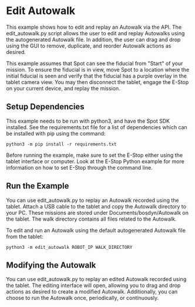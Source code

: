 <!--
Copyright (c) 2022 Boston Dynamics, Inc.  All rights reserved.

Downloading, reproducing, distributing or otherwise using the SDK Software
is subject to the terms and conditions of the Boston Dynamics Software
Development Kit License (20191101-BDSDK-SL).
-->

# Edit Autowalk

This example shows how to edit and replay an Autowalk via the API. The edit_autowalk.py script allows the user to edit and replay Autowalks using the autogenerated Autowalk file. In addition, the user can drag and drop using the GUI to remove, duplicate, and reorder Autowalk actions as desired.

This example assumes that Spot can see the fiducial from "Start" of your mission. To ensure the fiducial is in view, move Spot to a location where the initial fiducial is seen and verify that the fiducial has a purple overlay in the tablet camera view. You may then disconnect the tablet, engage the E-Stop on your current device, and replay the mission.

## Setup Dependencies

This example needs to be run with python3, and have the Spot SDK installed. See the requirements.txt file for a list of dependencies which can be installed with pip using the command:

```
python3 -m pip install -r requirements.txt
```

Before running the example, make sure to set the E-Stop either using the tablet interface or computer. Look at the E-Stop Python example for more information on how to set E-Stop through the command line.

## Run the Example

You can use edit_autowalk.py to replay an Autowalk recorded using the tablet. Attach a USB cable to the tablet and copy the Autowalk directory to your PC. These missions are stored under Documents/bosdyn/Autowalk on the tablet. The walk directory contains all files related to the Autowalk.

To edit and run an Autowalk using the default autogenerated Autowalk file from the tablet:

```
python3 -m edit_autowalk ROBOT_IP WALK_DIRECTORY
```

## Modifying the Autowalk

You can use edit_autowalk.py to replay an edited Autowalk recorded using the tablet. The editing interface will open, allowing you to drag and drop actions as desired to create a modified Autowalk. Additionally, you can choose to run the Autowalk once, periodically, or continuously.
